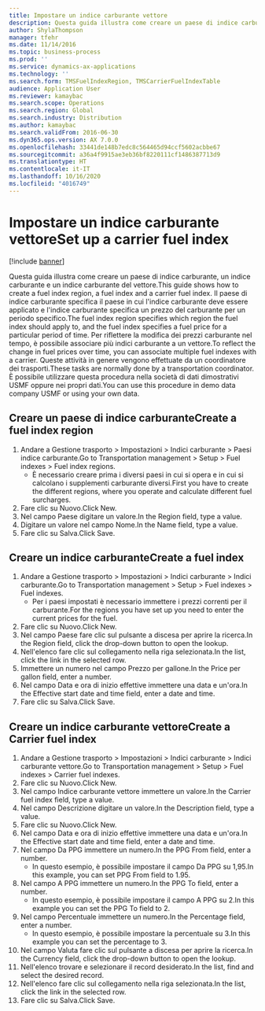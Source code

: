 ```yaml
---
title: Impostare un indice carburante vettore
description: Questa guida illustra come creare un paese di indice carburante, un indice carburante e un indice carburante del vettore.
author: ShylaThompson
manager: tfehr
ms.date: 11/14/2016
ms.topic: business-process
ms.prod: ''
ms.service: dynamics-ax-applications
ms.technology: ''
ms.search.form: TMSFuelIndexRegion, TMSCarrierFuelIndexTable
audience: Application User
ms.reviewer: kamaybac
ms.search.scope: Operations
ms.search.region: Global
ms.search.industry: Distribution
ms.author: kamaybac
ms.search.validFrom: 2016-06-30
ms.dyn365.ops.version: AX 7.0.0
ms.openlocfilehash: 33441de148b7edc8c564465d94ccf5602acbbe67
ms.sourcegitcommit: a36a4f9915ae3eb36bf8220111cf1486387713d9
ms.translationtype: HT
ms.contentlocale: it-IT
ms.lasthandoff: 10/16/2020
ms.locfileid: "4016749"
---
```

# <a name="set-up-a-carrier-fuel-index"></a><span data-ttu-id="fd7c4-103">Impostare un indice carburante vettore</span><span class="sxs-lookup"><span data-stu-id="fd7c4-103">Set up a carrier fuel index</span></span>

[!include [banner](../../includes/banner.md)]

<span data-ttu-id="fd7c4-104">Questa guida illustra come creare un paese di indice carburante, un indice carburante e un indice carburante del vettore.</span><span class="sxs-lookup"><span data-stu-id="fd7c4-104">This guide shows how to create a fuel index region, a fuel index and a carrier fuel index.</span></span> <span data-ttu-id="fd7c4-105">Il paese di indice carburante specifica il paese in cui l'indice carburante deve essere applicato e l'indice carburante specifica un prezzo del carburante per un periodo specifico.</span><span class="sxs-lookup"><span data-stu-id="fd7c4-105">The fuel index region specifies which region the fuel index should apply to, and the fuel index specifies a fuel price for a particular period of time.</span></span> <span data-ttu-id="fd7c4-106">Per riflettere la modifica dei prezzi carburante nel tempo, è possibile associare più indici carburante a un vettore.</span><span class="sxs-lookup"><span data-stu-id="fd7c4-106">To reflect the change in fuel prices over time, you can associate multiple fuel indexes with a carrier.</span></span>  <span data-ttu-id="fd7c4-107">Queste attività in genere vengono effettuate da un coordinatore dei trasporti.</span><span class="sxs-lookup"><span data-stu-id="fd7c4-107">These tasks are normally done by a transportation coordinator.</span></span> <span data-ttu-id="fd7c4-108">È possibile utilizzare questa procedura nella società di dati dimostrativi USMF oppure nei propri dati.</span><span class="sxs-lookup"><span data-stu-id="fd7c4-108">You can use this procedure in demo data company USMF or using your own data.</span></span>


## <a name="create-a-fuel-index-region"></a><span data-ttu-id="fd7c4-109">Creare un paese di indice carburante</span><span class="sxs-lookup"><span data-stu-id="fd7c4-109">Create a fuel index region</span></span>
1. <span data-ttu-id="fd7c4-110">Andare a Gestione trasporto > Impostazioni > Indici carburante > Paesi indice carburante.</span><span class="sxs-lookup"><span data-stu-id="fd7c4-110">Go to Transportation management > Setup > Fuel indexes > Fuel index regions.</span></span>
    * <span data-ttu-id="fd7c4-111">È necessario creare prima i diversi paesi in cui si opera e in cui si calcolano i supplementi carburante diversi.</span><span class="sxs-lookup"><span data-stu-id="fd7c4-111">First you have to create the different regions, where you operate and calculate different fuel surcharges.</span></span>  
2. <span data-ttu-id="fd7c4-112">Fare clic su Nuovo.</span><span class="sxs-lookup"><span data-stu-id="fd7c4-112">Click New.</span></span>
3. <span data-ttu-id="fd7c4-113">Nel campo Paese digitare un valore.</span><span class="sxs-lookup"><span data-stu-id="fd7c4-113">In the Region field, type a value.</span></span>
4. <span data-ttu-id="fd7c4-114">Digitare un valore nel campo Nome.</span><span class="sxs-lookup"><span data-stu-id="fd7c4-114">In the Name field, type a value.</span></span>
5. <span data-ttu-id="fd7c4-115">Fare clic su Salva.</span><span class="sxs-lookup"><span data-stu-id="fd7c4-115">Click Save.</span></span>

## <a name="create-a-fuel-index"></a><span data-ttu-id="fd7c4-116">Creare un indice carburante</span><span class="sxs-lookup"><span data-stu-id="fd7c4-116">Create a fuel index</span></span>
1. <span data-ttu-id="fd7c4-117">Andare a Gestione trasporto > Impostazioni > Indici carburante > Indici carburante.</span><span class="sxs-lookup"><span data-stu-id="fd7c4-117">Go to Transportation management > Setup > Fuel indexes > Fuel indexes.</span></span>
    * <span data-ttu-id="fd7c4-118">Per i paesi impostati è necessario immettere i prezzi correnti per il carburante.</span><span class="sxs-lookup"><span data-stu-id="fd7c4-118">For the regions you have set up you need to enter the current prices for the fuel.</span></span>  
2. <span data-ttu-id="fd7c4-119">Fare clic su Nuovo.</span><span class="sxs-lookup"><span data-stu-id="fd7c4-119">Click New.</span></span>
3. <span data-ttu-id="fd7c4-120">Nel campo Paese fare clic sul pulsante a discesa per aprire la ricerca.</span><span class="sxs-lookup"><span data-stu-id="fd7c4-120">In the Region field, click the drop-down button to open the lookup.</span></span>
4. <span data-ttu-id="fd7c4-121">Nell'elenco fare clic sul collegamento nella riga selezionata.</span><span class="sxs-lookup"><span data-stu-id="fd7c4-121">In the list, click the link in the selected row.</span></span>
5. <span data-ttu-id="fd7c4-122">Immettere un numero nel campo Prezzo per gallone.</span><span class="sxs-lookup"><span data-stu-id="fd7c4-122">In the Price per gallon field, enter a number.</span></span>
6. <span data-ttu-id="fd7c4-123">Nel campo Data e ora di inizio effettive immettere una data e un'ora.</span><span class="sxs-lookup"><span data-stu-id="fd7c4-123">In the Effective start date and time field, enter a date and time.</span></span>
7. <span data-ttu-id="fd7c4-124">Fare clic su Salva.</span><span class="sxs-lookup"><span data-stu-id="fd7c4-124">Click Save.</span></span>

## <a name="create-a-carrier-fuel-index"></a><span data-ttu-id="fd7c4-125">Creare un indice carburante vettore</span><span class="sxs-lookup"><span data-stu-id="fd7c4-125">Create a Carrier fuel index</span></span>
1. <span data-ttu-id="fd7c4-126">Andare a Gestione trasporto > Impostazioni > Indici carburante > Indici carburante vettore.</span><span class="sxs-lookup"><span data-stu-id="fd7c4-126">Go to Transportation management > Setup > Fuel indexes > Carrier fuel indexes.</span></span>
2. <span data-ttu-id="fd7c4-127">Fare clic su Nuovo.</span><span class="sxs-lookup"><span data-stu-id="fd7c4-127">Click New.</span></span>
3. <span data-ttu-id="fd7c4-128">Nel campo Indice carburante vettore immettere un valore.</span><span class="sxs-lookup"><span data-stu-id="fd7c4-128">In the Carrier fuel index field, type a value.</span></span>
4. <span data-ttu-id="fd7c4-129">Nel campo Descrizione digitare un valore.</span><span class="sxs-lookup"><span data-stu-id="fd7c4-129">In the Description field, type a value.</span></span>
5. <span data-ttu-id="fd7c4-130">Fare clic su Nuovo.</span><span class="sxs-lookup"><span data-stu-id="fd7c4-130">Click New.</span></span>
6. <span data-ttu-id="fd7c4-131">Nel campo Data e ora di inizio effettive immettere una data e un'ora.</span><span class="sxs-lookup"><span data-stu-id="fd7c4-131">In the Effective start date and time field, enter a date and time.</span></span>
7. <span data-ttu-id="fd7c4-132">Nel campo Da PPG immettere un numero.</span><span class="sxs-lookup"><span data-stu-id="fd7c4-132">In the PPG From field, enter a number.</span></span>
    * <span data-ttu-id="fd7c4-133">In questo esempio, è possibile impostare il campo Da PPG su 1,95.</span><span class="sxs-lookup"><span data-stu-id="fd7c4-133">In this example, you can set PPG From field to 1.95.</span></span>  
8. <span data-ttu-id="fd7c4-134">Nel campo A PPG immettere un numero.</span><span class="sxs-lookup"><span data-stu-id="fd7c4-134">In the PPG To field, enter a number.</span></span>
    * <span data-ttu-id="fd7c4-135">In questo esempio, è possibile impostare il campo A PPG su 2.</span><span class="sxs-lookup"><span data-stu-id="fd7c4-135">In this example you can set the PPG To field to 2.</span></span>  
9. <span data-ttu-id="fd7c4-136">Nel campo Percentuale immettere un numero.</span><span class="sxs-lookup"><span data-stu-id="fd7c4-136">In the Percentage field, enter a number.</span></span>
    * <span data-ttu-id="fd7c4-137">In questo esempio, è possibile impostare la percentuale su 3.</span><span class="sxs-lookup"><span data-stu-id="fd7c4-137">In this example you can set the percentage to 3.</span></span>  
10. <span data-ttu-id="fd7c4-138">Nel campo Valuta fare clic sul pulsante a discesa per aprire la ricerca.</span><span class="sxs-lookup"><span data-stu-id="fd7c4-138">In the Currency field, click the drop-down button to open the lookup.</span></span>
11. <span data-ttu-id="fd7c4-139">Nell'elenco trovare e selezionare il record desiderato.</span><span class="sxs-lookup"><span data-stu-id="fd7c4-139">In the list, find and select the desired record.</span></span>
12. <span data-ttu-id="fd7c4-140">Nell'elenco fare clic sul collegamento nella riga selezionata.</span><span class="sxs-lookup"><span data-stu-id="fd7c4-140">In the list, click the link in the selected row.</span></span>
13. <span data-ttu-id="fd7c4-141">Fare clic su Salva.</span><span class="sxs-lookup"><span data-stu-id="fd7c4-141">Click Save.</span></span>

